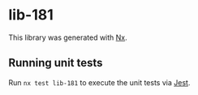 # lib-181

This library was generated with [Nx](https://nx.dev).

## Running unit tests

Run `nx test lib-181` to execute the unit tests via [Jest](https://jestjs.io).
